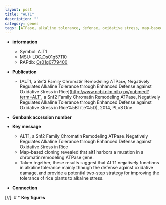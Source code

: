```yaml
---
layout: post
title: "ALT1"
description: ""
category: genes
tags: [ATPase, alkaline tolerance, defense, oxidative stress, map-based cloning, alkaline stress]
---
```


* **Information**  
    + Symbol: ALT1  
    + MSU: [LOC_Os01g57110](http://rice.uga.edu/cgi-bin/ORF_infopage.cgi?orf=LOC_Os01g57110)  
    + RAPdb: [Os01g0779400](https://rapdb.dna.affrc.go.jp/locus/?name=Os01g0779400)  

* **Publication**  
    + [ALT1, a Snf2 Family Chromatin Remodeling ATPase, Negatively Regulates Alkaline Tolerance through Enhanced Defense against Oxidative Stress in Rice](http://www.ncbi.nlm.nih.gov/pubmed?term=ALT1, a Snf2 Family Chromatin Remodeling ATPase, Negatively Regulates Alkaline Tolerance through Enhanced Defense against Oxidative Stress in Rice%5BTitle%5D), 2014, PLoS One.

* **Genbank accession number**  

* **Key message**  
    + ALT1, a Snf2 Family Chromatin Remodeling ATPase, Negatively Regulates Alkaline Tolerance through Enhanced Defense against Oxidative Stress in Rice
    + Map-based cloning revealed that alt1 harbors a mutation in a chromatin remodeling ATPase gene.
    + Taken together, these results suggest that ALT1 negatively functions in alkaline tolerance mainly through the defense against oxidative damage, and provide a potential two-step strategy for improving the tolerance of rice plants to alkaline stress.

* **Connection**  

[//]: # * **Key figures**  


